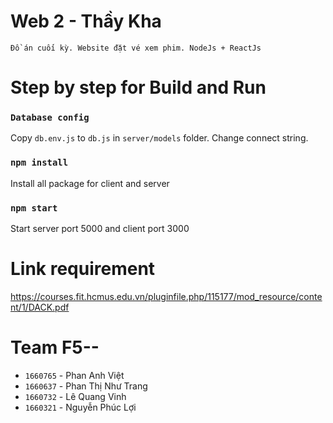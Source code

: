 # Web 2 - Thầy Kha
`Đồ án cuối kỳ. Website đặt vé xem phim. NodeJs + ReactJs`

# Step by step for Build and Run
### `Database config`
Copy `db.env.js` to `db.js` in `server/models` folder. Change connect string.

### `npm install`
Install all package for client and server

### `npm start`
Start server port 5000 and client port 3000

# Link requirement
https://courses.fit.hcmus.edu.vn/pluginfile.php/115177/mod_resource/content/1/DACK.pdf

# Team F5--
+ `1660765` - Phan Anh Việt
+ `1660637` - Phan Thị Như Trang
+ `1660732` - Lê Quang Vinh
+ `1660321` - Nguyễn Phúc Lợi
